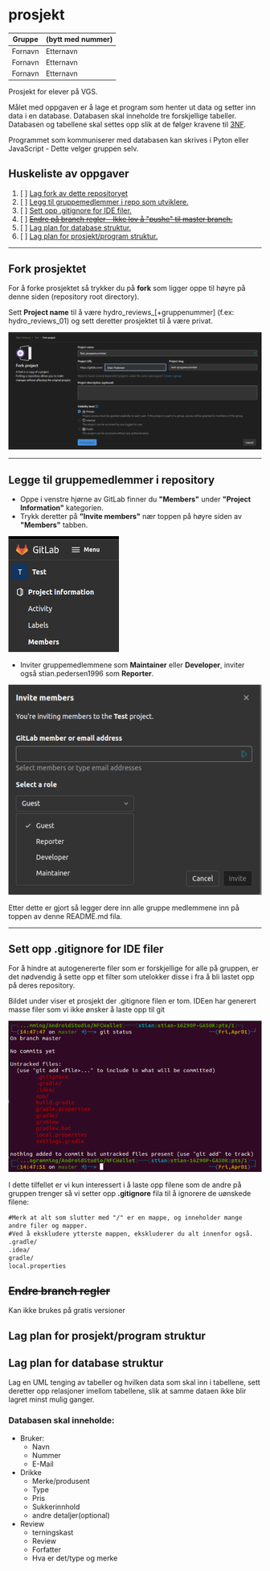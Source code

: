 # prosjekt

| Gruppe | (bytt med nummer) |
| ------ | -------- |
| Fornavn | Etternavn |
| Fornavn | Etternavn |
| Fornavn | Etternavn |

Prosjekt for elever på VGS.


Målet med oppgaven er å lage et program som henter ut data og setter inn data i en database.
Databasen skal inneholde tre forskjellige tabeller. Databasen og tabellene skal settes opp slik at de følger kravene til [3NF](https://en.wikipedia.org/wiki/Third_normal_form).

Programmet som kommuniserer med databasen kan skrives i Pyton eller JavaScript - Dette velger gruppen selv.


## **Huskeliste av oppgaver**

1. [ ] [Lag fork av dette repositoryet](/README.md#fork-prosjekt)
2. [ ] [Legg til gruppemedlemmer i repo som utviklere.](/README.md#legge-til-gruppemedlemmer-i-repository)
3. [ ] [Sett opp .gitignore for IDE filer.](/README.md#sett-opp-.gitignore-for-IDE-filer)
4. [ ] [~~Endre på branch regler - Ikke lov å "pushe" til master branch.~~](/README.md#endre-branch-regler)
5. [ ] [Lag plan for database struktur.](/README.md#lag-plan-for-database-struktur)
6. [ ] [Lag plan for prosjekt/program struktur.](/README.md#lag-plan-for-prosjekt/programm-struktur)



---

## Fork prosjektet

For å forke prosjektet så trykker du på **fork** som ligger oppe til høyre på denne siden (repository root directory).

Sett **Project name** til å være hydro_reviews_[+gruppenummer] (f.ex: hydro_reviews_01) og sett deretter prosjektet til å være privat.

![Fork repo](Images/fork-project.png)

---

## Legge til gruppemedlemmer i repository 
- Oppe i venstre hjørne av GitLab finner du **"Members"** under **"Project Information"** kategorien.
- Trykk deretter på **"Invite members"** nær toppen på høyre siden av **"Members"** tabben.

![Gitlab add members](Images/gitlab-add-members.png)

- Inviter gruppemedlemmene som **Maintainer** eller **Developer**, inviter også stian.pedersen1996 som **Reporter**.

![Gitlab add roles](Images/gitlab-member-roles.png)

Etter dette er gjort så legger dere inn alle gruppe medlemmene inn på toppen av denne README.md fila.

---

## Sett opp .gitignore for IDE filer

For å hindre at autogenererte filer som er forskjellige for alle på gruppen, er det nødvendig å sette opp et filter som utelokker disse i fra å bli lastet opp på deres repository.

Bildet under viser et prosjekt der .gitignore filen er tom. IDEen har generert masse filer som vi ikke ønsker å laste opp til git

![All files git](/Images/all-files-git.png)

I dette tilfellet er vi kun interessert i å laste opp filene som de andre på gruppen trenger så vi setter opp **.gitignore** fila til å ignorere de uønskede filene:
```.gitignore
#Merk at alt som slutter med "/" er en mappe, og inneholder mange andre filer og mapper.
#Ved å ekskludere ytterste mappen, ekskluderer du alt innenfor også.
.gradle/
.idea/
gradle/
local.properties
```


## ~~Endre branch regler~~

Kan ikke brukes på gratis versioner

## Lag plan for prosjekt/program struktur

## Lag plan for database struktur

Lag en UML tenging av tabeller og hvilken data som skal inn i tabellene, sett deretter opp relasjoner imellom tabellene, slik at samme dataen ikke blir lagret minst mulig ganger. 


### Databasen skal inneholde:
 - Bruker: 
    - Navn
    - Nummer
    - E-Mail
 - Drikke
    - Merke/produsent
    - Type
    - Pris
    - Sukkerinnhold
    - andre detaljer(optional)
  - Review
    - terningskast
    - Review
    - Forfatter
    - Hva er det/type og merke


